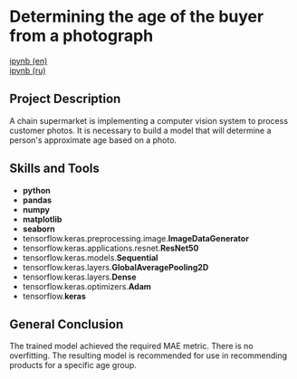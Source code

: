 # Determining the age of the buyer from a photograph

[ipynb (en)](https://github.com/allenbext/Portfolio/blob/main/Determining%20the%20age%20of%20the%20buyer%20from%20a%20photograph/Determining_the_age_of_the_buyer_from_a_photograph_(en).ipynb)  
[ipynb (ru)](https://github.com/allenbext/Portfolio/blob/main/Well%20Location%20for%20Oil%20Company/Well_Location_for_Oil_Company_(ru).ipynb)

## Project Description

A chain supermarket is implementing a computer vision system to process customer photos. It is necessary to build a model that will determine a person's approximate age based on a photo. 

## Skills and Tools

- **python**
- **pandas** 
- **numpy**
- **matplotlib**
- **seaborn**
- tensorflow.keras.preprocessing.image.**ImageDataGenerator**
- tensorflow.keras.applications.resnet.**ResNet50**
- tensorflow.keras.models.**Sequential**
- tensorflow.keras.layers.**GlobalAveragePooling2D**
- tensorflow.keras.layers.**Dense**
- tensorflow.keras.optimizers.**Adam**
- tensorflow.**keras**

## General Conclusion

The trained model achieved the required MAE metric. There is no overfitting. The resulting model is recommended for use in recommending products for a specific age group.
